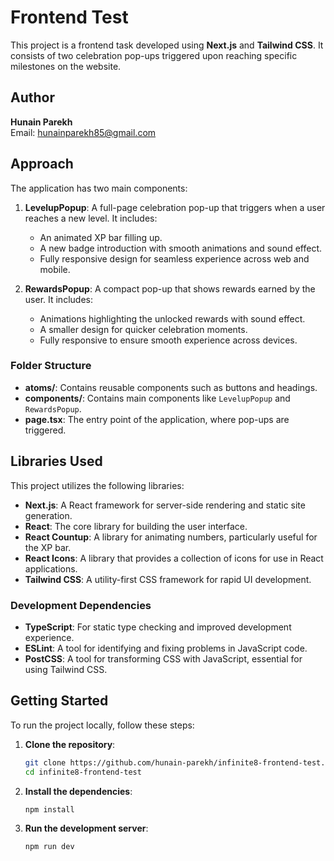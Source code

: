 # Frontend Test

This project is a frontend task developed using **Next.js** and **Tailwind CSS**. It consists of two celebration pop-ups triggered upon reaching specific milestones on the website.

## Author

**Hunain Parekh**  
Email: hunainparekh85@gmail.com

## Approach

The application has two main components:

1. **LevelupPopup**: A full-page celebration pop-up that triggers when a user reaches a new level. It includes:
   - An animated XP bar filling up.
   - A new badge introduction with smooth animations and sound effect.
   - Fully responsive design for seamless experience across web and mobile.

2. **RewardsPopup**: A compact pop-up that shows rewards earned by the user. It includes:
   - Animations highlighting the unlocked rewards with sound effect.
   - A smaller design for quicker celebration moments.
   - Fully responsive to ensure smooth experience across devices.

### Folder Structure

- **atoms/**: Contains reusable components such as buttons and headings.
- **components/**: Contains main components like `LevelupPopup` and `RewardsPopup`.
- **page.tsx**: The entry point of the application, where pop-ups are triggered.

## Libraries Used

This project utilizes the following libraries:

- **Next.js**: A React framework for server-side rendering and static site generation.
- **React**: The core library for building the user interface.
- **React Countup**: A library for animating numbers, particularly useful for the XP bar.
- **React Icons**: A library that provides a collection of icons for use in React applications.
- **Tailwind CSS**: A utility-first CSS framework for rapid UI development.

### Development Dependencies
- **TypeScript**: For static type checking and improved development experience.
- **ESLint**: A tool for identifying and fixing problems in JavaScript code.
- **PostCSS**: A tool for transforming CSS with JavaScript, essential for using Tailwind CSS.

## Getting Started

To run the project locally, follow these steps:

1. **Clone the repository**:
   ```bash
   git clone https://github.com/hunain-parekh/infinite8-frontend-test.git
   cd infinite8-frontend-test

2. **Install the dependencies**:
    ```bash
    npm install

3. **Run the development server**:
    ```bash
    npm run dev
